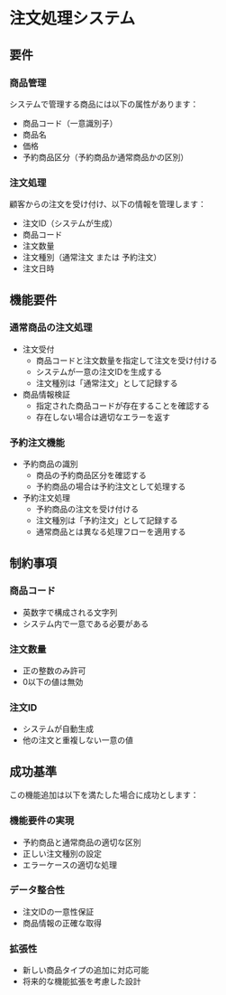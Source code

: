 # 注文処理システム

## 要件

### 商品管理
システムで管理する商品には以下の属性があります：
- 商品コード（一意識別子）
- 商品名
- 価格
- 予約商品区分（予約商品か通常商品かの区別）

### 注文処理
顧客からの注文を受け付け、以下の情報を管理します：
- 注文ID（システムが生成）
- 商品コード
- 注文数量
- 注文種別（通常注文 または 予約注文）
- 注文日時

## 機能要件

### 通常商品の注文処理
- 注文受付
  - 商品コードと注文数量を指定して注文を受け付ける
  - システムが一意の注文IDを生成する
  - 注文種別は「通常注文」として記録する
- 商品情報検証
  - 指定された商品コードが存在することを確認する
  - 存在しない場合は適切なエラーを返す

### 予約注文機能
- 予約商品の識別
  - 商品の予約商品区分を確認する
  - 予約商品の場合は予約注文として処理する
- 予約注文処理
  - 予約商品の注文を受け付ける
  - 注文種別は「予約注文」として記録する
  - 通常商品とは異なる処理フローを適用する

## 制約事項

### 商品コード
- 英数字で構成される文字列
- システム内で一意である必要がある

### 注文数量
- 正の整数のみ許可
- 0以下の値は無効

### 注文ID
- システムが自動生成
- 他の注文と重複しない一意の値

## 成功基準

この機能追加は以下を満たした場合に成功とします：

### 機能要件の実現
- 予約商品と通常商品の適切な区別
- 正しい注文種別の設定
- エラーケースの適切な処理

### データ整合性
- 注文IDの一意性保証
- 商品情報の正確な取得

### 拡張性
- 新しい商品タイプの追加に対応可能
- 将来的な機能拡張を考慮した設計
